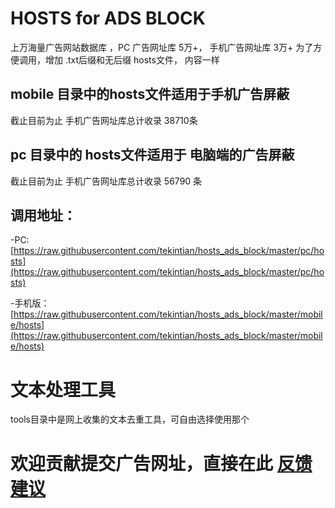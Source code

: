 # HOSTS for ADS BLOCK 

上万海量广告网站数据库 ，PC 广告网址库 5万+， 手机广告网址库 3万+
为了方便调用，增加 .txt后缀和无后缀 hosts文件， 内容一样

## mobile 目录中的hosts文件适用于手机广告屏蔽
 截止目前为止 手机广告网址库总计收录 38710条

## pc 目录中的 hosts文件适用于 电脑端的广告屏蔽
 截止目前为止 手机广告网址库总计收录 56790 条

## 调用地址：
-PC: 
 [https://raw.githubusercontent.com/tekintian/hosts_ads_block/master/pc/hosts](https://raw.githubusercontent.com/tekintian/hosts_ads_block/master/pc/hosts)

-手机版：
[https://raw.githubusercontent.com/tekintian/hosts_ads_block/master/mobile/hosts](https://raw.githubusercontent.com/tekintian/hosts_ads_block/master/mobile/hosts)


# 文本处理工具
tools目录中是网上收集的文本去重工具，可自由选择使用那个


# 欢迎贡献提交广告网址，直接在此  [反馈建议](https://github.com/tekintian/hosts_ads_block/issues)

